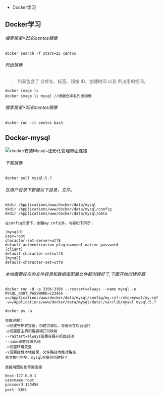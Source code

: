 - Docker学习

## Docker学习

###### 搜索星星>25的centos镜像
```text
docker search -f stars=25 centos
```

###### 列出镜像
> 列表包含了 仓库名、标签、镜像 ID、创建时间 以及 所占用的空间。
```text
docker image ls 
docker image ls mysql //根据仓库名列出镜像
```

###### 搜索星星>25的centos镜像
```text
docker run -it centos bash
```

## Docker-mysql

![docker安装Mysql+图形化管理界面连接](https://www.jianshu.com/p/6d258e354766)

###### 下载镜像
```text
docker pull mysql:5.7
```

###### 在用户目录下新建以下目录，文件。
```text
mkdir /Applications/www/docker/data/mysql
mkdir /Applications/www/docker/data/mysql/config
mkdir /Applications/www/docker/data/mysql/data

在config目录下，创建my.cnf文件，内容如下所示：

[mysqld]
user=root
character-set-server=utf8
default_authentication_plugin=mysql_native_password
[client]
default-character-set=utf8
[mysql]
default-character-set=utf8
```

###### 本地需要挂在的文件目录和数据库配置文件都创建好了,下面开始创建容器
```text
docker run -d -p 3306:3306 --restart=always --name mysql -e MYSQL_ROOT_PASSWORD=123456 -v=/Applications/www/docker/data/mysql/config/my.cnf:/etc/mysql/my.cnf -v=/Applications/www/docker/data/mysql/data:/var/lib/mysql mysql:5.7

docker ps -a

参数详解：
-d创建守护式容器，创建完成后，容器会在后台运行
-p设置宿主机和容器端口的映射
--restart=always设置容器开机自启动
--name设置容器名称
-e设置环境变量
-v设置挂载本地目录，文件路径为绝对路径
命令执行完毕，mysql容器也创建好了

直接用图形化界面连接

Host:127.0.0.1
username:root
passowrd:123456
port：3306
```

